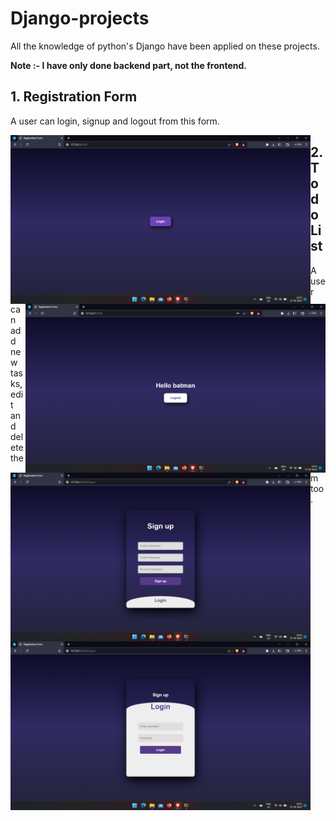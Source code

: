 
# Django-projects

All the knowledge of python's Django have been applied on these projects.

**Note :- I have only done backend part, not the frontend.**

## 1. Registration Form

A user can login, signup and logout from this form.

<img align="left" src="registration_form/screenshots/login.png" width=480/>   <img align="right" src="registration_form/screenshots/logout.png" width=480/>
<img align="left" src="registration_form/screenshots/signup-page.png" width=480/> <img align="left" src="registration_form/screenshots/login-page.png" width=480/> 


## 2. Todo List

A user can add new tasks, edit and delete them too.

